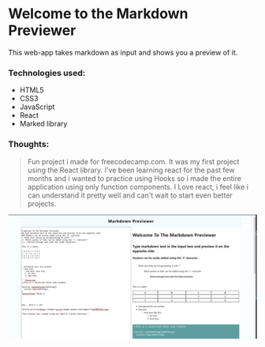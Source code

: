 # Welcome to the Markdown Previewer
This web-app takes markdown as input and shows you a preview of it.

### Technologies used:
- HTML5
- CSS3
- JavaScript
- React
- Marked library

### Thoughts:
> Fun project i made for freecodecamp.com. It was my first project using the React library. 
I've been learning react for the past few months and i wanted to practice using Hooks
so i made the entire application using only function components. I Love react, i feel like i can understand it
pretty well and can't wait to start even better projects.


![Site Preview](https://raw.githubusercontent.com/bakernoodles/Markdown-Previewer/master/site-preview.png)
